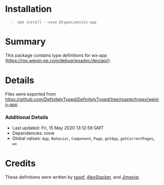 # Installation
> `npm install --save @types/weixin-app`

# Summary
This package contains type definitions for wx-app (https://mp.weixin.qq.com/debug/wxadoc/dev/api/).

# Details
Files were exported from https://github.com/DefinitelyTyped/DefinitelyTyped/tree/master/types/weixin-app.

### Additional Details
 * Last updated: Fri, 15 May 2020 13:12:59 GMT
 * Dependencies: none
 * Global values: `App`, `Behavior`, `Component`, `Page`, `getApp`, `getCurrentPages`, `wx`

# Credits
These definitions were written by [taoqf](https://github.com/taoqf), [AlexStacker](https://github.com/AlexStacker), and [Jimexist](https://github.com/Jimexist).
